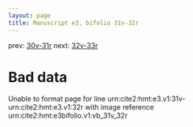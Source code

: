 ```yaml
---
layout: page
title: Manuscript e3, bifolio 31v-32r
---
```


prev: [30v-31r](../30v-31r/) next: [32v-33r](../32v-33r/)

# Bad data

Unable to format page for line urn:cite2:hmt:e3.v1:31v-urn:cite2:hmt:e3.v1:32r with image reference urn:cite2:hmt:e3bifolio.v1:vb_31v_32r
